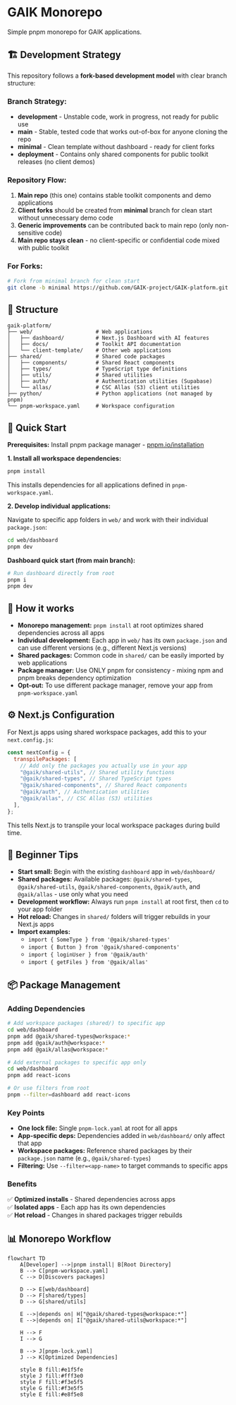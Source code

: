 # GAIK Monorepo

Simple pnpm monorepo for GAIK applications.

## 🏗️ Development Strategy

This repository follows a **fork-based development model** with clear branch structure:

### Branch Strategy:

- **development** - Unstable code, work in progress, not ready for public use
- **main** - Stable, tested code that works out-of-box for anyone cloning the repo
- **minimal** - Clean template without dashboard - ready for client forks
- **deployment** - Contains only shared components for public toolkit releases (no client demos)

### Repository Flow:

1. **Main repo** (this one) contains stable toolkit components and demo applications
2. **Client forks** should be created from **minimal** branch for clean start without unnecessary demo code
3. **Generic improvements** can be contributed back to main repo (only non-sensitive code)
4. **Main repo stays clean** - no client-specific or confidential code mixed with public toolkit

### For Forks:

```bash
# Fork from minimal branch for clean start
git clone -b minimal https://github.com/GAIK-project/GAIK-platform.git my-client-project
```

## 📁 Structure

```
gaik-platform/
├── web/                    # Web applications
│   ├── dashboard/          # Next.js Dashboard with AI features
│   ├── docs/               # Toolkit API documentation
│   └── client-template/    # Other web applications
├── shared/                 # Shared code packages
│   ├── components/         # Shared React components
│   ├── types/              # TypeScript type definitions
│   ├── utils/              # Shared utilities
│   ├── auth/               # Authentication utilities (Supabase)
│   └── allas/              # CSC Allas (S3) client utilities
├── python/                 # Python applications (not managed by pnpm)
└── pnpm-workspace.yaml     # Workspace configuration
```

## 🚀 Quick Start

**Prerequisites:** Install pnpm package manager - [pnpm.io/installation](https://pnpm.io/installation)

**1. Install all workspace dependencies:**

```bash
pnpm install
```

This installs dependencies for all applications defined in `pnpm-workspace.yaml`.

**2. Develop individual applications:**

Navigate to specific app folders in `web/` and work with their individual `package.json`:

```bash
cd web/dashboard
pnpm dev
```

**Dashboard quick start (from main branch):**

```bash
# Run dashboard directly from root
pnpm i
pnpm dev
```

## 🔧 How it works

- **Monorepo management:** `pnpm install` at root optimizes shared dependencies across all apps
- **Individual development:** Each app in `web/` has its own `package.json` and can use different versions (e.g., different Next.js versions)
- **Shared packages:** Common code in `shared/` can be easily imported by web applications
- **Package manager:** Use ONLY pnpm for consistency - mixing npm and pnpm breaks dependency optimization
- **Opt-out:** To use different package manager, remove your app from `pnpm-workspace.yaml`

## ⚙️ Next.js Configuration

For Next.js apps using shared workspace packages, add this to your `next.config.js`:

```javascript
const nextConfig = {
  transpilePackages: [
    // Add only the packages you actually use in your app
    "@gaik/shared-utils", // Shared utility functions
    "@gaik/shared-types", // Shared TypeScript types
    "@gaik/shared-components", // Shared React components
    "@gaik/auth", // Authentication utilities
    "@gaik/allas", // CSC Allas (S3) utilities
  ],
};
```

This tells Next.js to transpile your local workspace packages during build time.

## 🎯 Beginner Tips

- **Start small:** Begin with the existing `dashboard` app in `web/dashboard/`
- **Shared packages:** Available packages: `@gaik/shared-types`, `@gaik/shared-utils`, `@gaik/shared-components`, `@gaik/auth`, and `@gaik/allas` - use only what you need
- **Development workflow:** Always run `pnpm install` at root first, then `cd` to your app folder
- **Hot reload:** Changes in `shared/` folders will trigger rebuilds in your Next.js apps
- **Import examples:**
  - `import { SomeType } from '@gaik/shared-types'`
  - `import { Button } from '@gaik/shared-components'`
  - `import { loginUser } from '@gaik/auth'`
  - `import { getFiles } from '@gaik/allas'`

## 📦 Package Management

### Adding Dependencies

```bash
# Add workspace packages (shared/) to specific app
cd web/dashboard
pnpm add @gaik/shared-types@workspace:*
pnpm add @gaik/auth@workspace:*
pnpm add @gaik/allas@workspace:*

# Add external packages to specific app only
cd web/dashboard
pnpm add react-icons

# Or use filters from root
pnpm --filter=dashboard add react-icons
```

### Key Points

- **One lock file:** Single `pnpm-lock.yaml` at root for all apps
- **App-specific deps:** Dependencies added in `web/dashboard/` only affect that app
- **Workspace packages:** Reference shared packages by their `package.json` name (e.g., `@gaik/shared-types`)
- **Filtering:** Use `--filter=<app-name>` to target commands to specific apps

### Benefits

✅ **Optimized installs** - Shared dependencies across apps  
✅ **Isolated apps** - Each app has its own dependencies  
✅ **Hot reload** - Changes in shared packages trigger rebuilds

## 📊 Monorepo Workflow

```mermaid
flowchart TD
    A[Developer] -->|pnpm install| B[Root Directory]
    B --> C[pnpm-workspace.yaml]
    C --> D[Discovers packages]

    D --> E[web/dashboard]
    D --> F[shared/types]
    D --> G[shared/utils]

    E -->|depends on| H["@gaik/shared-types@workspace:*"]
    E -->|depends on| I["@gaik/shared-utils@workspace:*"]

    H --> F
    I --> G

    B --> J[pnpm-lock.yaml]
    J --> K[Optimized Dependencies]

    style B fill:#e1f5fe
    style J fill:#fff3e0
    style F fill:#f3e5f5
    style G fill:#f3e5f5
    style E fill:#e8f5e8
```
